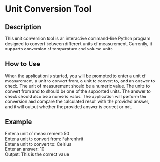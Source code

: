 # Unit Conversion Tool

## Description

This unit conversion tool is an interactive command-line Python program designed to convert between different units of measurement. Currently, it supports conversion of temperature and volume units.

## How to Use

When the application is started, you will be prompted to enter a unit of measurement, a unit to convert from, a unit to convert to, and an answer to check. The unit of measurement should be a numeric value. The units to convert from and to should be one of the supported units. The answer to check should also be a numeric value. The application will perform the conversion and compare the calculated result with the provided answer, and it will output whether the provided answer is correct or not.

## Example

Enter a unit of measurement: 50 <br>
Enter a unit to convert from: Fahrenheit <br>
Enter a unit to convert to: Celsius <br>
Enter an answer: 10 <br>
Output: This is the correct value


